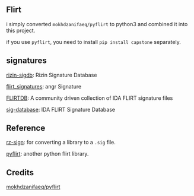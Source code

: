 
## Flirt
i simply converted `mokhdzanifaeq/pyflirt` to python3 and combined it into this project.

if you use `pyflirt`, you need to install `pip install capstone` separately.


## signatures
[rizin-sigdb](https://github.com/rizinorg/sigdb): Rizin Signature Database

[flirt_signatures](https://github.com/angr/flirt_signatures): angr Signature

[FLIRTDB](https://github.com/Maktm/FLIRTDB): A community driven collection of IDA FLIRT signature files

[sig-database](https://github.com/push0ebp/sig-database): IDA FLIRT Signature Database


## Reference
[rz-sign](https://github.com/rizinorg/rizin/releases/tag/v0.4.0): for converting a library to a `.sig` file.

[pyflirt](https://github.com/williballenthin/lancelot/tree/master/pyflirt): another python flirt library.

[](https://github.com/williballenthin/viv-utils/blob/master/viv_utils/flirt.py)


## Credits
[mokhdzanifaeq/pyflirt](https://github.com/mokhdzanifaeq/pyflirt)
